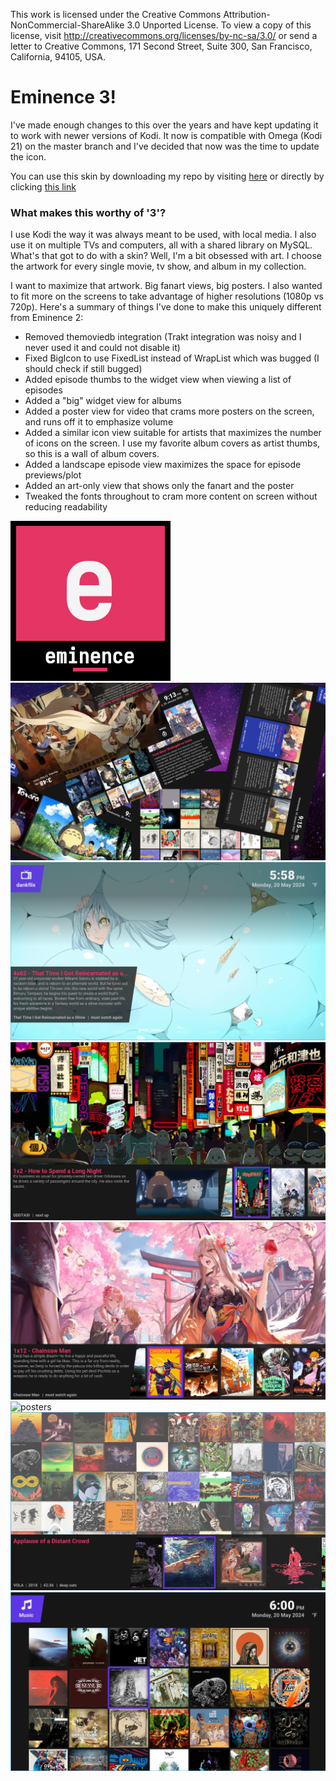 This work is licensed under the Creative Commons Attribution-NonCommercial-ShareAlike 3.0 Unported License.
To view a copy of this license, visit http://creativecommons.org/licenses/by-nc-sa/3.0/
or send a letter to Creative Commons, 171 Second Street, Suite 300, San Francisco, California, 94105, USA.

# Eminence 3!

I've made enough changes to this over the years and have kept updating it to work with newer versions of Kodi. It now is compatible with Omega (Kodi 21) on the master branch and I've decided that now was the time to update the icon. 

You can use this skin by downloading my repo by visiting [here](https://dkoch84.github.io/repository.dkoch84/) or directly by clicking [this link](https://dkoch84.github.io/repository.dkoch84/repository.dank-1.0.0.zip)

### What makes this worthy of '3'?
I use Kodi the way it was always meant to be used, with local media. I also use it on multiple TVs and computers, all with a shared library on MySQL. What's that got to do with a skin? Well, I'm a bit obsessed with art. I choose the artwork for every single movie, tv show, and album in my collection. 

I want to maximize that artwork. Big fanart views, big posters. I also wanted to fit more on the screens to take advantage of higher resolutions (1080p vs 720p). Here's a summary of things I've done to make this uniquely different from Eminence 2:

- Removed themoviedb integration (Trakt integration was noisy and I never used it and could not disable it)
- Fixed BigIcon to use FixedList instead of WrapList which was bugged (I should check if still bugged)
- Added episode thumbs to the widget view when viewing a list of episodes
- Added a "big" widget view for albums
- Added a poster view for video that crams more posters on the screen, and runs off it to emphasize volume
- Added a similar icon view suitable for artists that maximizes the number of icons on the screen. I use my favorite album covers as artist thumbs, so this is a wall of album covers.
- Added a landscape episode view maximizes the space for episode previews/plot
- Added an art-only view that shows only the fanart and the poster
- Tweaked the fonts throughout to cram more content on screen without reducing readability

![icon](./icon.png)
![fanart](./fanart.jpg)
![main](./main.png)
![episodes](./episode.png)
![shows](./shows.png)
![posters](./posters.png)
![album](./album.png)
![artists](./artists.png)